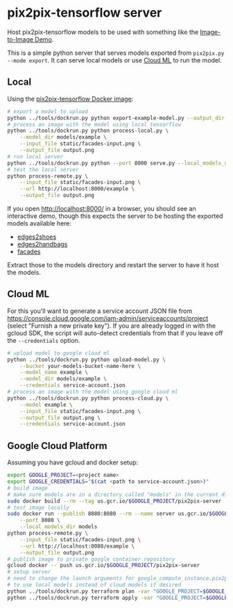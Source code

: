 # pix2pix-tensorflow server

Host pix2pix-tensorflow models to be used with something like the [Image-to-Image Demo](https://affinelayer.com/pixsrv/).

This is a simple python server that serves models exported from `pix2pix.py --mode export`.  It can serve local models or use [Cloud ML](https://cloud.google.com/ml/) to run the model.

## Local

Using the [pix2pix-tensorflow Docker image](https://hub.docker.com/r/affinelayer/pix2pix-tensorflow/):

```sh
# export a model to upload
python ../tools/dockrun.py python export-example-model.py --output_dir models/example
# process an image with the model using local tensorflow
python ../tools/dockrun.py python process-local.py \
    --model_dir models/example \
    --input_file static/facades-input.png \
    --output_file output.png
# run local server
python ../tools/dockrun.py python --port 8000 serve.py --local_models_dir models
# test the local server
python process-remote.py \
    --input_file static/facades-input.png \
    --url http://localhost:8000/example \
    --output_file output.png
```

If you open [http://localhost:8000/](http://localhost:8000/) in a browser, you should see an interactive demo, though this expects the server to be hosting the exported models available here:

- [edges2shoes](https://mega.nz/#!HtYwAZTY!5tBLYt_6HFj9u2Kxgp4-I36O4EV9r3bDP44ztX3qesI)
- [edges2handbags](https://mega.nz/#!Clg3EaLA!YW2jfRHvwpJn5Elww_wM-f3eRzKiGHLw-F4A3eQCceI)
- [facades](https://mega.nz/#!f1ZjmZoa!mCSxFRxt1WLBpNFsv5raoroEigxomDVpdi40aOG1KMc)

Extract those to the models directory and restart the server to have it host the models.

## Cloud ML

For this you'll want to generate a service account JSON file from https://console.cloud.google.com/iam-admin/serviceaccounts/project (select "Furnish a new private key").  If you are already logged in with the gcloud SDK, the script will auto-detect credentials from that if you leave off the `--credentials` option.

```sh
# upload model to google cloud ml
python ../tools/dockrun.py python upload-model.py \
    --bucket your-models-bucket-name-here \
    --model_name example \
    --model_dir models/example \
    --credentials service-account.json
# process an image with the model using google cloud ml
python ../tools/dockrun.py python process-cloud.py \
    --model example \
    --input_file static/facades-input.png \
    --output_file output.png \
    --credentials service-account.json
```

## Google Cloud Platform

Assuming you have gcloud and docker setup:

```sh
export GOOGLE_PROJECT=<project name>
export GOOGLE_CREDENTIALS="$(cat <path to service-account.json>)"
# build image
# make sure models are in a directory called "models" in the current directory
sudo docker build --rm --tag us.gcr.io/$GOOGLE_PROJECT/pix2pix-server .
# test image locally
sudo docker run --publish 8080:8080 --rm --name server us.gcr.io/$GOOGLE_PROJECT/pix2pix-server python -u serve.py \
    --port 8080 \
    --local_models_dir models
python process-remote.py \
    --input_file static/facades-input.png \
    --url http://localhost:8080/example \
    --output_file output.png
# publish image to private google container repository
gcloud docker -- push us.gcr.io/$GOOGLE_PROJECT/pix2pix-server
# setup server
# need to change the launch arguments for google_compute_instance.pix2pix-singleton
# to use local models instead of cloud models if desired
python ../tools/dockrun.py terraform plan -var "GOOGLE_PROJECT=$GOOGLE_PROJECT" -target google_compute_instance.pix2pix-singleton
python ../tools/dockrun.py terraform apply -var "GOOGLE_PROJECT=$GOOGLE_PROJECT" -target google_compute_instance.pix2pix-singleton
```